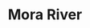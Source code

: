 ---
title: "Mora River"
title_bn: "মরা নদী"
description: "The Damurhuda upazila of Chuadanga district is its origin place which runs upto Gobindapur."
---